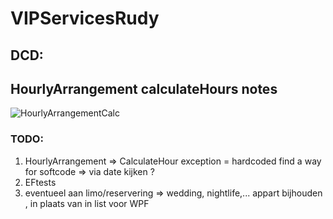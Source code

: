 # VIPServicesRudy
## DCD:
## HourlyArrangement calculateHours notes
![HourlyArrangementCalc](https://user-images.githubusercontent.com/23512215/87234837-40277700-c3d5-11ea-9f27-41d96cec3478.png)
### TODO:
1. HourlyArrangement => CalculateHour exception = hardcoded find a way for softcode => via date kijken ?
3. EFtests
5. eventueel aan limo/reservering => wedding, nightlife,... appart bijhouden , in plaats van in list voor WPF

